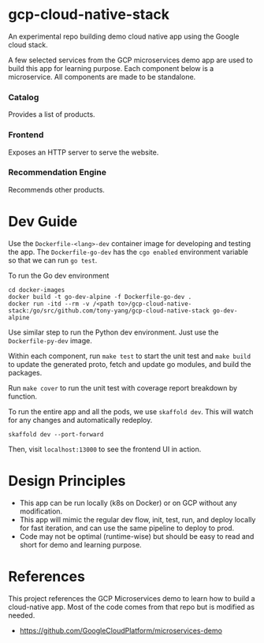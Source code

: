# gcp-cloud-native-stack
An experimental repo building demo cloud native app using the Google cloud stack.

A few selected services from the GCP microservices demo app are used to build this app for learning purpose. Each component below is a microservice. All components are made to be standalone.

### Catalog
Provides a list of products.

### Frontend
Exposes an HTTP server to serve the website.

### Recommendation Engine
Recommends other products.

# Dev Guide
Use the `Dockerfile-<lang>-dev` container image for developing and testing the app. The `Dockerfile-go-dev` has the `cgo enabled` environment variable so that we can run `go test`.

To run the Go dev environment
```
cd docker-images
docker build -t go-dev-alpine -f Dockerfile-go-dev .
docker run -itd --rm -v /<path to>/gcp-cloud-native-stack:/go/src/github.com/tony-yang/gcp-cloud-native-stack go-dev-alpine
```

Use similar step to run the Python dev environment. Just use the `Dockerfile-py-dev` image.

Within each component, run `make test` to start the unit test and `make build` to update the generated proto, fetch and update go modules, and build the packages.

Run `make cover` to run the unit test with coverage report breakdown by function.

To run the entire app and all the pods, we use `skaffold dev`. This will watch for any changes and automatically redeploy.
```
skaffold dev --port-forward
```

Then, visit `localhost:13000` to see the frontend UI in action.

# Design Principles
- This app can be run locally (k8s on Docker) or on GCP without any modification.
- This app will mimic the regular dev flow, init, test, run, and deploy locally for fast iteration, and can use the same pipeline to deploy to prod.
- Code may not be optimal (runtime-wise) but should be easy to read and short for demo and learning purpose.

# References
This project references the GCP Microservices demo to learn how to build a cloud-native app. Most of the code comes from that repo but is modified as needed.
- https://github.com/GoogleCloudPlatform/microservices-demo
